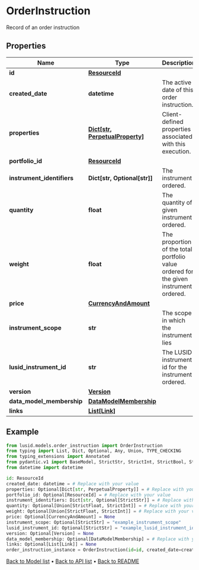 # OrderInstruction

Record of an order instruction
## Properties
Name | Type | Description | Notes
------------ | ------------- | ------------- | -------------
**id** | [**ResourceId**](ResourceId.md) |  | 
**created_date** | **datetime** | The active date of this order instruction. | 
**properties** | [**Dict[str, PerpetualProperty]**](PerpetualProperty.md) | Client-defined properties associated with this execution. | [optional] 
**portfolio_id** | [**ResourceId**](ResourceId.md) |  | [optional] 
**instrument_identifiers** | **Dict[str, Optional[str]]** | The instrument ordered. | 
**quantity** | **float** | The quantity of given instrument ordered. | [optional] 
**weight** | **float** | The proportion of the total portfolio value ordered for the given instrument ordered. | [optional] 
**price** | [**CurrencyAndAmount**](CurrencyAndAmount.md) |  | [optional] 
**instrument_scope** | **str** | The scope in which the instrument lies | [optional] 
**lusid_instrument_id** | **str** | The LUSID instrument id for the instrument ordered. | [optional] 
**version** | [**Version**](Version.md) |  | [optional] 
**data_model_membership** | [**DataModelMembership**](DataModelMembership.md) |  | [optional] 
**links** | [**List[Link]**](Link.md) |  | [optional] 
## Example

```python
from lusid.models.order_instruction import OrderInstruction
from typing import List, Dict, Optional, Any, Union, TYPE_CHECKING
from typing_extensions import Annotated
from pydantic.v1 import BaseModel, StrictStr, StrictInt, StrictBool, StrictFloat, StrictBytes, Field, validator, ValidationError, conlist, constr
from datetime import datetime

id: ResourceId
created_date: datetime = # Replace with your value
properties: Optional[Dict[str, PerpetualProperty]] = # Replace with your value
portfolio_id: Optional[ResourceId] = # Replace with your value
instrument_identifiers: Dict[str, Optional[StrictStr]] = # Replace with your value
quantity: Optional[Union[StrictFloat, StrictInt]] = # Replace with your value
weight: Optional[Union[StrictFloat, StrictInt]] = # Replace with your value
price: Optional[CurrencyAndAmount] = None
instrument_scope: Optional[StrictStr] = "example_instrument_scope"
lusid_instrument_id: Optional[StrictStr] = "example_lusid_instrument_id"
version: Optional[Version] = None
data_model_membership: Optional[DataModelMembership] = # Replace with your value
links: Optional[List[Link]] = None
order_instruction_instance = OrderInstruction(id=id, created_date=created_date, properties=properties, portfolio_id=portfolio_id, instrument_identifiers=instrument_identifiers, quantity=quantity, weight=weight, price=price, instrument_scope=instrument_scope, lusid_instrument_id=lusid_instrument_id, version=version, data_model_membership=data_model_membership, links=links)

```

[Back to Model list](../README.md#documentation-for-models) &#8226; [Back to API list](../README.md#documentation-for-api-endpoints) &#8226; [Back to README](../README.md)

